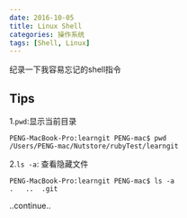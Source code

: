 ```yaml
---
date: 2016-10-05
title: Linux Shell
categories: 操作系统
tags: [Shell, Linux]
---
```


纪录一下我容易忘记的shell指令

## Tips

1.`pwd`:显示当前目录

```
PENG-MacBook-Pro:learngit PENG-mac$ pwd
/Users/PENG-mac/Nutstore/rubyTest/learngit
```


2.`ls -a`: 查看隐藏文件

```
PENG-MacBook-Pro:learngit PENG-mac$ ls -a
.	..	.git
```

..continue..